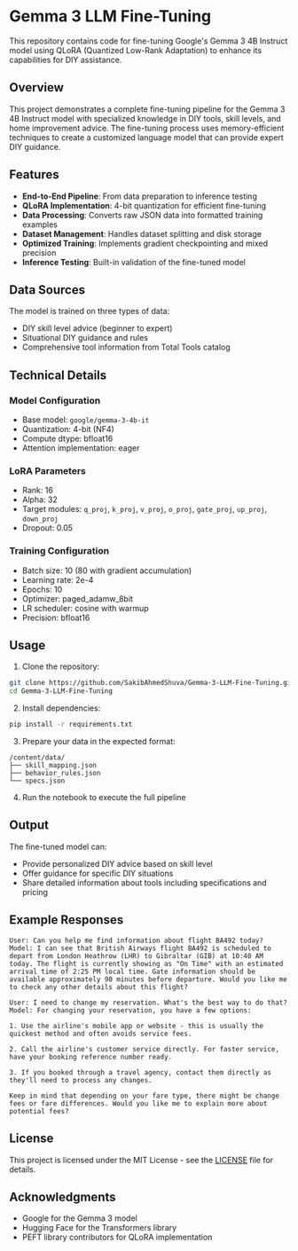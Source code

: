 # Gemma 3 LLM Fine-Tuning

This repository contains code for fine-tuning Google's Gemma 3 4B Instruct model using QLoRA (Quantized Low-Rank Adaptation) to enhance its capabilities for DIY assistance.

## Overview

This project demonstrates a complete fine-tuning pipeline for the Gemma 3 4B Instruct model with specialized knowledge in DIY tools, skill levels, and home improvement advice. The fine-tuning process uses memory-efficient techniques to create a customized language model that can provide expert DIY guidance.

## Features

- **End-to-End Pipeline**: From data preparation to inference testing
- **QLoRA Implementation**: 4-bit quantization for efficient fine-tuning
- **Data Processing**: Converts raw JSON data into formatted training examples
- **Dataset Management**: Handles dataset splitting and disk storage
- **Optimized Training**: Implements gradient checkpointing and mixed precision
- **Inference Testing**: Built-in validation of the fine-tuned model

## Data Sources

The model is trained on three types of data:
- DIY skill level advice (beginner to expert)
- Situational DIY guidance and rules
- Comprehensive tool information from Total Tools catalog

## Technical Details

### Model Configuration
- Base model: `google/gemma-3-4b-it`
- Quantization: 4-bit (NF4)
- Compute dtype: bfloat16
- Attention implementation: eager

### LoRA Parameters
- Rank: 16
- Alpha: 32
- Target modules: `q_proj`, `k_proj`, `v_proj`, `o_proj`, `gate_proj`, `up_proj`, `down_proj`
- Dropout: 0.05

### Training Configuration
- Batch size: 10 (80 with gradient accumulation)
- Learning rate: 2e-4
- Epochs: 10
- Optimizer: paged_adamw_8bit
- LR scheduler: cosine with warmup
- Precision: bfloat16

## Usage

1. Clone the repository:
```bash
git clone https://github.com/SakibAhmedShuva/Gemma-3-LLM-Fine-Tuning.git
cd Gemma-3-LLM-Fine-Tuning
```

2. Install dependencies:
```bash
pip install -r requirements.txt
```

3. Prepare your data in the expected format:
```
/content/data/
├── skill_mapping.json
├── behavior_rules.json
└── specs.json
```

4. Run the notebook to execute the full pipeline

## Output

The fine-tuned model can:
- Provide personalized DIY advice based on skill level
- Offer guidance for specific DIY situations
- Share detailed information about tools including specifications and pricing

## Example Responses

```
User: Can you help me find information about flight BA492 today?
Model: I can see that British Airways flight BA492 is scheduled to depart from London Heathrow (LHR) to Gibraltar (GIB) at 10:40 AM today. The flight is currently showing as "On Time" with an estimated arrival time of 2:25 PM local time. Gate information should be available approximately 90 minutes before departure. Would you like me to check any other details about this flight?
```

```
User: I need to change my reservation. What's the best way to do that?
Model: For changing your reservation, you have a few options:

1. Use the airline's mobile app or website - this is usually the quickest method and often avoids service fees.

2. Call the airline's customer service directly. For faster service, have your booking reference number ready.

3. If you booked through a travel agency, contact them directly as they'll need to process any changes.

Keep in mind that depending on your fare type, there might be change fees or fare differences. Would you like me to explain more about potential fees?
```

## License

This project is licensed under the MIT License - see the [LICENSE](LICENSE) file for details.

## Acknowledgments

- Google for the Gemma 3 model
- Hugging Face for the Transformers library
- PEFT library contributors for QLoRA implementation
